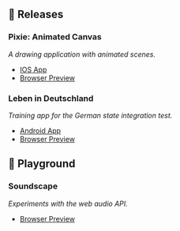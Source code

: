 ## 🚀 Releases

### Pixie: Animated Canvas

_A drawing application with animated scenes._

- [IOS App](https://apps.apple.com/de/app/pixie-animated-canvas/id6473292130?l)
- [Browser Preview](http://pixie.jameshartill.com/)


### Leben in Deutschland

_Training app for the German state integration test._

- [Android App](https://play.google.com/store/apps/details?id=com.jameshartill.leben_in_deutschland_test&pli=1)
- [Browser Preview](http://leben-in-deutschland.jameshartill.com/)

## 🎲 Playground

### Soundscape

_Experiments with the web audio API._

- [Browser Preview](http://soundscape.jameshartill.com/)
